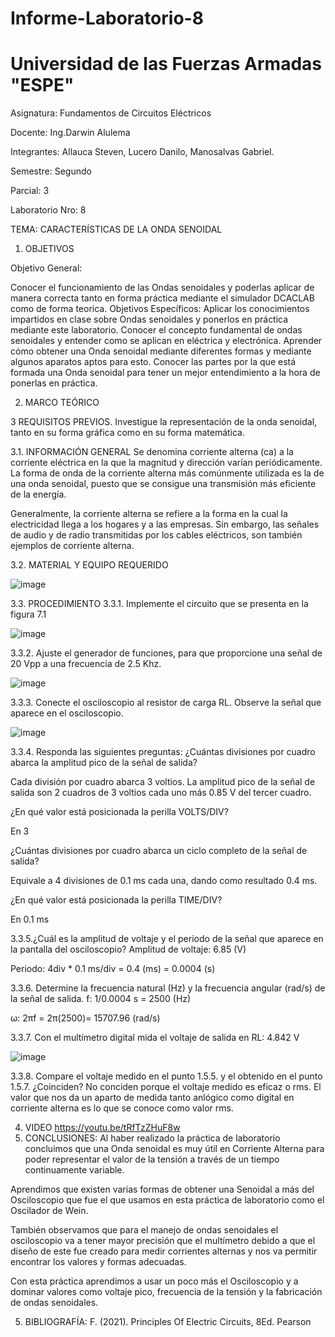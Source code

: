 # Informe-Laboratorio-8
# Universidad de las Fuerzas Armadas "ESPE"

Asignatura: Fundamentos de Circuitos Eléctricos

Docente: Ing.Darwin Alulema

Integrantes: Allauca Steven, Lucero Danilo, Manosalvas Gabriel.

Semestre: Segundo

Parcial: 3

Laboratorio Nro: 8

TEMA: CARACTERÍSTICAS DE LA ONDA SENOIDAL

1. OBJETIVOS

Objetivo General:

Conocer el funcionamiento de las Ondas senoidales y poderlas aplicar de manera correcta tanto en forma práctica mediante el simulador DCACLAB como de forma teorica.
Objetivos Específicos:
Aplicar los conocimientos impartidos en clase sobre Ondas senoidales y ponerlos en práctica mediante este laboratorio.
Conocer el concepto fundamental de ondas senoidales y entender como se aplican en eléctrica y electrónica.
Aprender cómo obtener una Onda senoidal mediante diferentes formas y mediante algunos aparatos aptos para esto.
Conocer las partes por la que está formada una Onda senoidal para tener un mejor entendimiento a la hora de ponerlas en práctica.

2. MARCO TEÓRICO 

3 REQUISITOS PREVIOS.
Investigue la representación de la onda senoidal, tanto en su forma gráfica como en su forma matemática.

3.1. INFORMACIÓN GENERAL
Se denomina corriente alterna (ca) a la corriente eléctrica en la que la magnitud y dirección varían periódicamente. La forma de onda de la corriente alterna más comúnmente utilizada es la de una onda senoidal, puesto que se consigue una transmisión más eficiente de la energía.

Generalmente, la corriente alterna se refiere a la forma en la cual la electricidad llega a los hogares y a las empresas. Sin embargo, las señales de audio y de radio transmitidas por los cables eléctricos, son también ejemplos de corriente alterna.

3.2. MATERIAL Y EQUIPO REQUERIDO

![image](https://user-images.githubusercontent.com/94026628/155037720-3d864f5d-d8fc-496b-9412-324d67a001a6.png)

3.3. PROCEDIMIENTO
3.3.1. Implemente el circuito que se presenta en la figura 7.1

![image](https://user-images.githubusercontent.com/94026628/155037755-37faeedb-da59-41b9-a6c9-5b94aaa835bb.png)

3.3.2. Ajuste el generador de funciones, para que proporcione una señal de 20 Vpp a una frecuencia de 2.5 Khz.

![image](https://user-images.githubusercontent.com/94026628/155037785-48370862-94d8-4e7f-95db-15eec63dd12a.png)

3.3.3. Conecte el osciloscopio al resistor de carga RL. Observe la señal que aparece en el osciloscopio.

![image](https://user-images.githubusercontent.com/94026628/155037804-9ac309da-8dc7-44ca-a399-98b6c711b20f.png)

3.3.4. Responda las siguientes preguntas:
¿Cuántas divisiones por cuadro abarca la amplitud pico de la señal de salida?

Cada división por cuadro abarca 3 voltios. La amplitud pico de la señal de salida son 2 cuadros de 3 voltios cada uno más 0.85 V del tercer cuadro.

¿En qué valor está posicionada la perilla VOLTS/DIV?

En 3

¿Cuántas divisiones por cuadro abarca un ciclo completo de la señal de salida?

Equivale a 4 divisiones de 0.1 ms cada una, dando como resultado 0.4 ms.

¿En qué valor está posicionada la perilla TIME/DIV?

En 0.1 ms

3.3.5.¿Cuál es la amplitud de voltaje y el periodo de la señal que aparece en la pantalla del osciloscopio?
Amplitud de voltaje: 6.85 (V)

Periodo: 4div * 0.1 ms/div = 0.4 (ms) = 0.0004 (s)

3.3.6. Determine la frecuencia natural (Hz) y la frecuencia angular (rad/s) de la señal de salida.
f: 1/0.0004 s = 2500 (Hz)

ω: 2πf = 2π(2500)= 15707.96 (rad/s)

3.3.7. Con el multímetro digital mida el voltaje de salida en RL: 4.842 V

![image](https://user-images.githubusercontent.com/94026628/155037948-71199951-2042-4ec2-bc45-4a24e1d7599b.png)


3.3.8. Compare el voltaje medido en el punto 1.5.5. y el obtenido en el punto 1.5.7.
¿Coinciden? No conciden porque el voltaje medido es eficaz o rms. El valor que nos da un aparto de medida tanto anlógico como digital en corriente alterna es lo que se conoce como valor rms.

4. VIDEO https://youtu.be/tRfTzZHuF8w 
5. CONCLUSIONES:
Al haber realizado la práctica de laboratorio concluimos que una Onda senoidal es muy útil en Corriente Alterna para poder representar el valor de la tensión a través de un tiempo continuamente variable.

Aprendimos que existen varias formas de obtener una Senoidal a más del Osciloscopio que fue el que usamos en esta práctica de laboratorio como el Oscilador de Wein.

También observamos que para el manejo de ondas senoidales el osciloscopio va a tener mayor precisión que el multímetro debido a que el diseño de este fue creado para medir corrientes alternas y nos va permitir encontrar los valores y formas adecuadas.

Con esta práctica aprendimos a usar un poco más el Osciloscopio y a dominar valores como voltaje pico, frecuencia de la tensión y la fabricación de ondas senoidales.

5. BIBLIOGRAFÍA:
F. (2021). Principles Of Electric Circuits, 8Ed. Pearson
